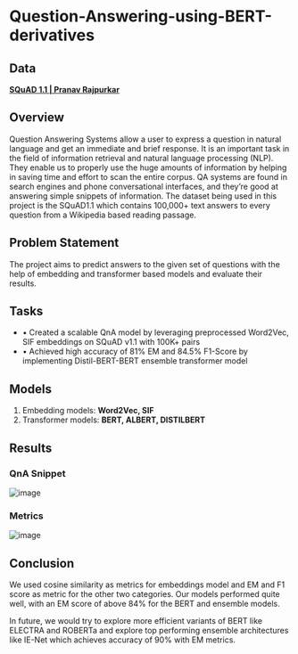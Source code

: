 # Question-Answering-using-BERT-derivatives

## Data
**[SQuAD 1.1 | Pranav Rajpurkar](https://rajpurkar.github.io/SQuAD-explorer/)**

## Overview
Question Answering Systems allow a user to express a question in natural language and get an immediate and brief response. It is an important task in the field of information retrieval and natural language processing (NLP). They enable us to properly use the huge amounts of information by helping in saving time and effort to scan the entire corpus. QA systems are found in search engines and phone conversational interfaces, and they’re good at answering simple snippets of information. The dataset being used in this project is the SQuAD1.1 which contains 100,000+ text answers to every question from a Wikipedia based reading passage.

## Problem Statement
The project aims to predict answers to the given set of questions with the help of embedding and transformer based models and evaluate their results.

## Tasks
- • Created a scalable QnA model by leveraging preprocessed Word2Vec, SIF embeddings on SQuAD v1.1 with 100K+ pairs
- • Achieved high accuracy of 81% EM and 84.5% F1-Score by implementing Distil-BERT-BERT ensemble transformer model


## Models
1. Embedding models: **Word2Vec, SIF**
2. Transformer models: **BERT, ALBERT, DISTILBERT**


## Results

### QnA Snippet
![image](https://github.com/sohamthirty/Question-Answering-using-BERT-derivatives/assets/56295513/935de381-7633-45d3-b597-340b00002a10)

### Metrics
![image](https://github.com/sohamthirty/Question-Answering-using-BERT-derivatives/assets/56295513/f382331b-340f-41bc-9281-d97805d9ef28)


## Conclusion
We used cosine similarity as metrics for embeddings model and EM and F1 score as metric for the other two categories. 
Our models performed quite well, with an EM score of above 84% for the BERT and ensemble models. 

In future, we would try to explore more efficient variants of BERT like ELECTRA and ROBERTa and explore top performing ensemble architectures like IE-Net which achieves accuracy of 90% with EM metrics.
